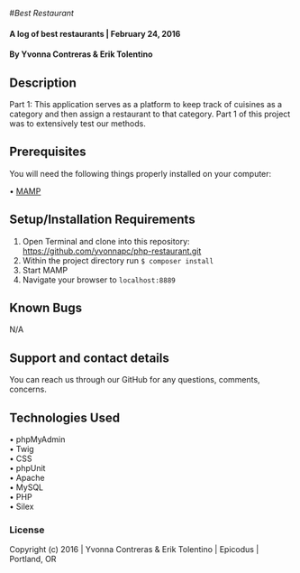 #_Best Restaurant_

#### A log of best restaurants | February 24, 2016

#### By Yvonna Contreras & Erik Tolentino

## Description

Part 1: This application serves as a platform to keep track of cuisines as a category and then assign a restaurant to that category. Part 1 of this project was to extensively test our methods.

## Prerequisites

You will need the following things properly installed on your computer:

• [MAMP](https://www.mamp.info/en/downloads/)

## Setup/Installation Requirements

1. Open Terminal and clone into this repository: https://github.com/yvonnapc/php-restaurant.git<br>
2. Within the project directory run ```$ composer install``` <br>
3. Start MAMP<br>
4. Navigate your browser to ```localhost:8889```<br>

## Known Bugs

N/A

## Support and contact details

You can reach us through our GitHub for any questions, comments, concerns.

## Technologies Used

• phpMyAdmin<br>
• Twig<br>
• CSS<br>
• phpUnit<br>
• Apache<br>
• MySQL<br>
• PHP<br>
• Silex<br>

### License

Copyright (c) 2016 |  Yvonna Contreras & Erik Tolentino |  Epicodus  | Portland, OR
